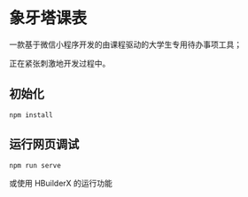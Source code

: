# 象牙塔课表

一款基于微信小程序开发的由课程驱动的大学生专用待办事项工具；

正在紧张刺激地开发过程中。

## 初始化

`npm install`

## 运行网页调试

`npm run serve`

或使用 HBuilderX 的运行功能
